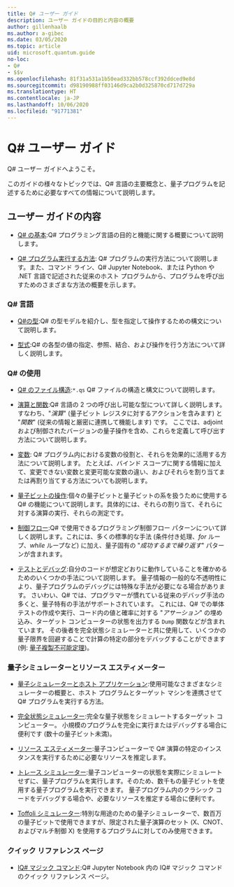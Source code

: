 ```yaml
---
title: Q# ユーザー ガイド
description: ユーザー ガイドの目的と内容の概要
author: gillenhaalb
ms.author: a-gibec
ms.date: 03/05/2020
ms.topic: article
uid: microsoft.quantum.guide
no-loc:
- Q#
- $$v
ms.openlocfilehash: 81f31a531a1b50ead332bb578ccf392ddced9e8d
ms.sourcegitcommit: d98190988ff03146d9ca2b0d325870cd717d729a
ms.translationtype: HT
ms.contentlocale: ja-JP
ms.lasthandoff: 10/06/2020
ms.locfileid: "91771381"
---
```

# <a name="the-no-locq-user-guide"></a>Q# ユーザー ガイド

Q# ユーザー ガイドへようこそ。 

このガイドの様々なトピックでは、Q# 言語の主要概念と、量子プログラムを記述するために必要なすべての情報について説明します。

## <a name="user-guide-contents"></a>ユーザー ガイドの内容

- [Q# の基本](xref:microsoft.quantum.guide.basics):Q# プログラミング言語の目的と機能に関する概要について説明します。 

- [Q# プログラム実行する方法](xref:microsoft.quantum.guide.host-programs): Q# プログラムの実行方法について説明します。また、コマンド ライン、Q# Jupyter Notebook、または Python や .NET 言語で記述された従来のホスト プログラムから、プログラムを呼び出すためのさまざまな方法の概要を示します。

### <a name="no-locq-language"></a>Q# 言語

- [Q#の型](xref:microsoft.quantum.guide.types):Q# の型モデルを紹介し、型を指定して操作するための構文について説明します。

- [型式](xref:microsoft.quantum.guide.expressions):Q# の各型の値の指定、参照、結合、および操作を行う方法について詳しく説明します。 

### <a name="using-no-locq"></a>Q# の使用

- [Q# のファイル構造](xref:microsoft.quantum.guide.filestructure):`*.qs` Q# ファイルの構造と構文について説明します。

- [演算と関数](xref:microsoft.quantum.guide.operationsfunctions):Q# 言語の 2 つの呼び出し可能な型について詳しく説明します。すなわち、"*演算*" (量子ビット レジスタに対するアクションを含みます) と "*関数*" (従来の情報と厳密に連携して機能します) です。 
    ここでは、adjoint および制御されたバージョンの量子操作を含め、これらを定義して呼び出す方法について説明します。

- [変数](xref:microsoft.quantum.guide.variables): Q# プログラム内における変数の役割と、それらを効果的に活用する方法について説明します。 
    たとえば、バインド スコープに関する情報に加えて、変更できない変数と変更可能な変数の違い、およびそれらを割り当てまたは再割り当てする方法についても説明します。

- [量子ビットの操作](xref:microsoft.quantum.guide.qubits):個々の量子ビットと量子ビットの系を扱うために使用する Q# の機能について説明します。具体的には、それらの割り当て、それらに対する演算の実行、それらの測定です。 

- [制御フロー](xref:microsoft.quantum.guide.controlflow):Q# で使用できるプログラミング制御フロー パターンについて詳しく説明します。これには、多くの標準的な手法 (条件付き処理、*for* ループ、*while* ループなど) に加え、量子固有の "*成功するまで繰り返す*" パターンが含まれます。

- [テストとデバッグ](xref:microsoft.quantum.guide.testingdebugging):自分のコードが想定どおりに動作していることを確かめるためのいくつかの手法について説明します。 
    量子情報の一般的な不透明性により、量子プログラムのデバッグには特殊な手法が必要になる場合があります。 
    さいわい、Q# では、プログラマーが慣れている従来のデバッグ手法の多くと、量子特有の手法がサポートされています。 これには、Q# での単体テストの作成や実行、コード内の値と確率に対する "*アサーション*" の埋め込み、ターゲット コンピューターの状態を出力する `Dump` 関数などが含まれています。 
    その後者を完全状態シミュレーターと共に使用して、いくつかの量子限界を回避することで計算の特定の部分をデバッグすることができます (例: [量子複製不可能定理](xref:microsoft.quantum.concepts.pauli))。

### <a name="quantum-simulators-and-resource-estimators"></a>量子シミュレーターとリソース エスティメーター

- [量子シミュレーターとホスト アプリケーション](xref:microsoft.quantum.machines):使用可能なさまざまなシミュレーターの概要と、ホスト プログラムとターゲット マシンを連携させて Q# プログラムを実行する方法。

- [完全状態シミュレーター](xref:microsoft.quantum.machines.full-state-simulator):完全な量子状態をシミュレートするターゲット コンピューター。 小規模のプログラムを完全に実行またはデバッグする場合に便利です (数十の量子ビット未満)。

- [リソース エスティメーター](xref:microsoft.quantum.machines.resources-estimator):量子コンピューターで Q# 演算の特定のインスタンスを実行するために必要なリソースを推定します。

- [トレース シミュレーター](xref:microsoft.quantum.machines.qc-trace-simulator.intro):量子コンピューターの状態を実際にシミュレートせずに、量子プログラムを実行します。そのため、数千もの量子ビットを使用する量子プログラムを実行できます。 量子プログラム内のクラシック コードをデバッグする場合や、必要なリソースを推定する場合に便利です。

- [Toffoli シミュレーター](xref:microsoft.quantum.machines.toffoli-simulator):特別な用途のための量子シミュレーターで、数百万の量子ビットで使用できますが、限定された量子演算のセット (X、CNOT、およびマルチ制御 X) を使用するプログラムに対してのみ使用できます。

### <a name="quick-reference-pages"></a>クイック リファレンス ページ

- [IQ# マジック コマンド](xref:microsoft.quantum.guide.quickref.iqsharp):Q# Jupyter Notebook 内の IQ# マジック コマンドのクイック リファレンス ページ。
